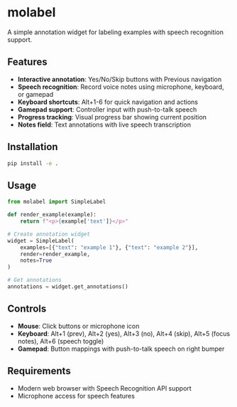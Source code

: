 # molabel

A simple annotation widget for labeling examples with speech recognition support.

## Features

- **Interactive annotation**: Yes/No/Skip buttons with Previous navigation
- **Speech recognition**: Record voice notes using microphone, keyboard, or gamepad
- **Keyboard shortcuts**: Alt+1-6 for quick navigation and actions
- **Gamepad support**: Controller input with push-to-talk speech
- **Progress tracking**: Visual progress bar showing current position
- **Notes field**: Text annotations with live speech transcription

## Installation

```bash
pip install -e .
```

## Usage

```python
from molabel import SimpleLabel

def render_example(example):
    return f"<p>{example['text']}</p>"

# Create annotation widget
widget = SimpleLabel(
    examples=[{"text": "example 1"}, {"text": "example 2"}],
    render=render_example,
    notes=True
)

# Get annotations
annotations = widget.get_annotations()
```

## Controls

- **Mouse**: Click buttons or microphone icon
- **Keyboard**: Alt+1 (prev), Alt+2 (yes), Alt+3 (no), Alt+4 (skip), Alt+5 (focus notes), Alt+6 (speech toggle)
- **Gamepad**: Button mappings with push-to-talk speech on right bumper

## Requirements

- Modern web browser with Speech Recognition API support
- Microphone access for speech features